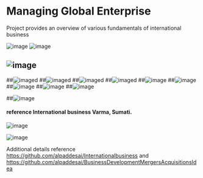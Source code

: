 # Managing Global Enterprise

Project provides an overview of various fundamentals of international business

![image](Slide1.JPG)
![image](Slide2.JPG)

## ![image](certificate.jpg)

##![imaged](ElectricVehicle1.JPG)
##![imaged](ElectricVehicle2.JPG)
##![imaged](ElectricVehicle3.JPG)
##![imaged](ElectricVehicle4.JPG)
##![image](ElectricVehicle5.JPG)
##![image](ElectricVehicle6.JPG)
##![image](ElectricVehicle7.JPG)
##![image](ElectricVehicle8.JPG)
##![image](ElectricVehicle9.JPG)

##![image](exam.jpg)

#### reference International business Varma, Sumati.

![image](USCopyrightCertificate.png)

![image](Ethics.jpg)

Additional details reference https://github.com/alpaddesai/Internationalbusiness and https://github.com/alpaddesai/BusinessDevelopmentMergersAcquisitionsIdea
